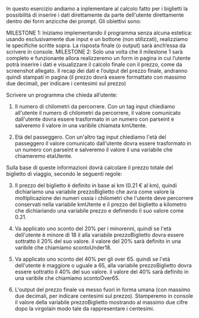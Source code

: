 In questo esercizio andiamo a inplementare al calcolo fatto per i biglietti la possibilità di inserire i dati direttamente da parte dell'utente direttamente dentro dei form anzicche dei prompt.
Gli obiettivi sono:

MILESTONE 1:
Iniziamo implementando il programma senza alcuna estetica: usando esclusivamente due input e un bottone (non stilizzati), realizziamo le specifiche scritte sopra. La risposta finale (o output) sarà anch’essa da scrivere in console.
MILESTONE 2:
Solo una volta che il milestone 1 sarà completo e funzionante allora realizzeremo un form in pagina in cui l’utente potrà inserire i dati e visualizzare il calcolo finale con il prezzo, come da screenshot allegato. Il recap dei dati e l’output del prezzo finale, andranno quindi stampati in pagina (il prezzo dovrà essere formattato con massimo due decimali, per indicare i centesimi sul prezzo)

Scrivere un programma che chieda all’utente:

1. Il numero di chilometri da percorrere.
   Con un tag input chiediamo all'utente il numero di chilometri da percorrere, il valore comunicato dall'utente dovra essere trasformato in un numero con parseint e salveremo il valore in una varibile chiamata kmUtente.

2. Età del passeggero.
   Con un'altro tag input chiediamo l'età del passeggero il valore comunicato dall'utente dovra essere trasformato in un numero con parseint e salveremo il valore il una variabile che chiameremo etaUtente.

Sulla base di queste informazioni dovrà calcolare il prezzo totale del biglietto di viaggio, secondo le seguenti regole:

3.  Il prezzo del biglietto è definito in base ai km (0.21 € al km),
    quindi dichiariamo una variabile prezzoBiglietto che avra come valore la moltiplicazione dei numeri ossia i chilometri che l'utente deve percorrere conservati nella variabile kmUtente e il prezzo del biglietto a kilometro che dichiariando una variabile prezzo e definendo il suo valore come 0.21.

4.  Va applicato uno sconto del 20% per i minorenni,
    quindi se l'età dell'utente è minore di 18 il alla variabile prezzoBiglietto dovra essere sottratto il 20% del suo valore.
    il valore del 20% sarà definito in una varibile che chiamiamo scontoUnder18.

5.  Va applicato uno sconto del 40% per gli over 65.
    quindi se l'età dell'utente è maggiore o uguale a 65, alla variabile prezzoBiglietto dovra essere sottratto il 40% del suo valore.
    il valore del 40% sarà definito in una varibile che chiamiamo scontoOver65.

6.  L'output del prezzo finale va messo fuori in forma umana (con massimo due decimali, per indicare centesimi sul prezzo).
    Stamperemo in console il valore della variabile prezzoBiglietto mostrando al massimo due cifre dopo la virgolain modo tale da rappresentare i centesimi.
